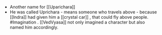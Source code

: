 - Another name for [[Uparichara]]
- He was called Uprichara - means someone who travels above - because [[Indra]] had given him a [[crystal car]] , that could fly above people. #Imagination . [[VedVyasa]] not only imagined a character but also named him accordingly.